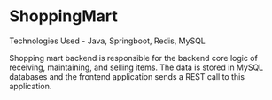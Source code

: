 # ShoppingMart

Technologies Used - Java, Springboot, Redis, MySQL

Shopping mart backend is responsible for the backend core logic of receiving, maintaining, and selling items. The data is stored in MySQL databases and the frontend application sends a REST call to this application.

